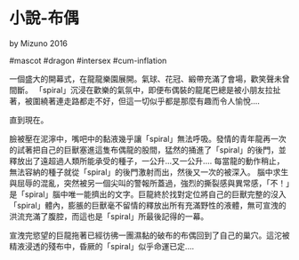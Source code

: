 小說-布偶
===
by Mizuno 2016

#mascot #dragon #intersex #cum-inflation

一個盛大的開幕式，在龍龍樂園展開。氣球、花冠、緞帶充滿了會場，歡笑聲未曾間斷。
「spiral」沉浸在歡樂的氣氛中，即便布偶裝的龍尾巴總是被小朋友拉扯著，被圍繞著連走路都走不好，但這一切似乎都是那麼有趣而令人愉悅.... 

直到現在。

臉被壓在泥濘中，嘴吧中的黏液幾乎讓「spiral」無法呼吸。發情的青年龍再一次的試著把自己的巨獸塞進這隻布偶龍的股間，猛然的捅進了「spiral」的後門，並釋放出了遠超過人類所能承受的種子，一公升...又一公升.... 每當龍的動作稍止，無法容納的種子就從「spiral」的後門激射而出，然後又一次的被深入。
腦中求生與屈辱的混亂，突然被另一個尖叫的警報所蓋過，強烈的撕裂感與異常感，「不！」是「spiral」腦中唯一能擠出的文字。巨龍終於找對定位將自己的巨獸完整的沒入「spiral」體內，膨脹的巨獸毫不留情的釋放出所有充滿野性的液體，無可宣洩的洪流充滿了腹腔，而這也是「spiral」所最後記得的一幕。

宣洩完慾望的巨龍拖著已經彷彿一團濕黏的破布的布偶回到了自己的巢穴。這沱被精液浸透的殘布中，昏厥的「spiral」似乎命運已定....